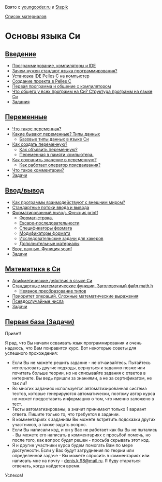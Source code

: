 Взято с [youngcoder.ru](https://youngcoder.ru/) и [Stepik](https://stepik.org/course/3078/syllabus)

[Список материалов](/README.md)

# Основы языка Си 

## [Введение](/StepikC/001/001.md)

+ [Программирование, компиляторы и IDE](/StepikC/001/001.md#программирование-компиляторы-и-ide)
+ [Зачем нужен стандарт языка программирования?](/StepikC/001/001.md#стандарт-языка-программирования)
+ [Установка IDE Pelles C на компьютер](http://youngcoder.ru/lessons/1/ide/pelles_c/)
+ [Создание проекта в Pelles C](https://youngcoder.ru/lessons/1/ide/pelles_c/sozdat_proekt.php)
+ [Первая программа и общение с компилятором](https://youngcoder.ru/lessons/1/ide/pelles_c/osnovy_pellesc.php)
+ [Что общего у всех программ на Си? Структура программ на языке Си](/StepikC/001/001.md#структура-программ-на-языке-си)
+ [Задания](/StepikC/001/001.md#задания)

## [Переменные](/StepikC/002/002.md)

+ [Что такое переменная?](/StepikC/002/002.md#понятие-переменной-в-языке-программирования-программа-как-чёрный-ящик)
+ [Какие бывают переменные? Типы данных](/StepikC/002/002.md#что-такое-типы-данных-и-зачем-они-нужны)
    + [Базовые типы данных в языке Си](/StepikC/002/002.md#базовые-типы-данных-в-языке-си)
+ [Как создать переменную?](/StepikC/002/002.md#переменные-в-языке-си-объявление-переменной-в-си)
    + [Как объявить переменную?](/StepikC/002/002.md#как-объявить-переменную)
    + [Переменная в памяти компьютера.](/StepikC/002/002.md#переменная-в-памяти-компьютера)
+ [Как сохранить значение в переменную?](/StepikC/002/002.md#оператор-присваивания-запись-значения-в-переменную-на-си)
    + [Как работает оператор присваивания?](/StepikC/002/002.md#как-работает-оператор-присваивания)
+ [Что такое комментарии?](/StepikC/002/002.md#что-такое-комментарии-и-зачем-они-нужны)
+ [Задачи](/StepikC/002/002.md#задачи)


## [Ввод/вывод](/StepikC/003/003.md)

+ [Как программы взаимодействуют с внешним миром?](/StepikC/003/003.md#как-программы-взаимодействуют-с-внешним-миром)
+ [Стандартные потоки ввода и вывода](/StepikC/003/003.md#как-устроен-ввод-и-вывод-в-языке-си-потоки-ввода-и-вывода)
+ [Форматированный вывод. Функция printf](/StepikC/003/003.md#форматированный-вывод-функция-printf)
    + [Формат-строка.](/StepikC/003/003.md#формат-строка)
    + [Еscape-последовательности](/StepikC/003/003.md#еscape-последовательности)
    + [Спецификаторы формата](/StepikC/003/003.md#спецификаторы-формата)
    + [Модификаторы формата](/StepikC/003/003.md#модификаторы-формата)
    + [Исследовательские задачи для хакеров](/StepikC/003/003.md#исследовательские-задачи-для-хакеров-3)
    + [Дополнительные материалы](/StepikC/003/003.md#дополнительные-материалы-3)
+ [Ввод данных. Функция scanf](/StepikC/003/003.md#ввод-данных-в-языке-си-функция-scanf)
+ [Задачи](/StepikC/003/003.md#задачи)

## [Математика в Си](/StepikC/004/004.md)

+ [Арифметические действия в языке Си](/StepikC/004/004.md#арифметические-действия-в-языке-си)
+ [Стандартные математические функции. Заголовочный файл math.h](/StepikC/004/004.md#стандартные-математические-функции-в-языке-си)
  + [Неявное преобразование типов](/StepikC/004/004.md#неявное-преобразование-типов)
+ [Приоритет операций. Сложные математические выражения](/StepikC/004/004.md#приоритет-операций-cложные-математические-выражения)
+ [Псевдослучайные числа](/StepikC/004/004.md#генерация-случайных-чисел-в-языке-си)
+ [Задачи](/StepikC/004/004.md#задания)

## [Первая база (Задачи)](/StepikC/005/005.md)


Привет!

Я рад, что Вы начали осваивать язык программирования и очень надеюсь, что Вам понравится курс. Вот некоторые советы для успешного прохождения:

+ Если Вы не можете решить задание - не отчаивайтесь. Пытайтесь использовать другие подходы, вернуться к заданию позже или почитать больше теории, но не списывайте задания с ответов в интернете. Вы ведь пришли за знаниями, а не за сертификатом, не так ли?
+ Во многих заданиях используется автоматизированная система тестов, которые генерируются автоматически, поэтому автор курса не может предоставить информацию о том, что именно заложено в тест.
+ Тесты автоматизированы, а значит принимают только 1 вариант ответа. Пишите только то, что требуется в задании.
+ В комментариях к заданиям Вы можете встретить подсказки других участников, а также задать вопрос.
+ Если Вы написали код, и он у Вас не работает как бы Вы не пытались - Вы можете его написать в комментариях с просьбой помочь, но после того, как вопрос будет решен - просьба скрывать этот код.
+ Я и другие участники курса будем помогать Вам по мере доступности. Если у Вас будут затруднения по теории или определенной задаче - Вы можете спросить в комментариях или написать мне на почту - denis.k.98@mail.ru. Я буду стараться отвечать, когда найдется время.

Успехов!